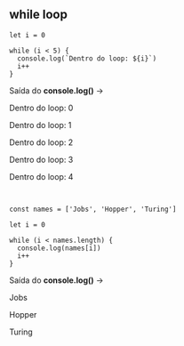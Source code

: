 ## while loop

~~~
let i = 0

while (i < 5) {
  console.log(`Dentro do loop: ${i}`)
  i++ 
}
~~~

Saída do **console.log()** -> 

Dentro do loop: 0

Dentro do loop: 1

Dentro do loop: 2

Dentro do loop: 3

Dentro do loop: 4

##

~~~

const names = ['Jobs', 'Hopper', 'Turing']

let i = 0

while (i < names.length) {
  console.log(names[i])
  i++
}
~~~
Saída do **console.log()** -> 

Jobs

Hopper

Turing